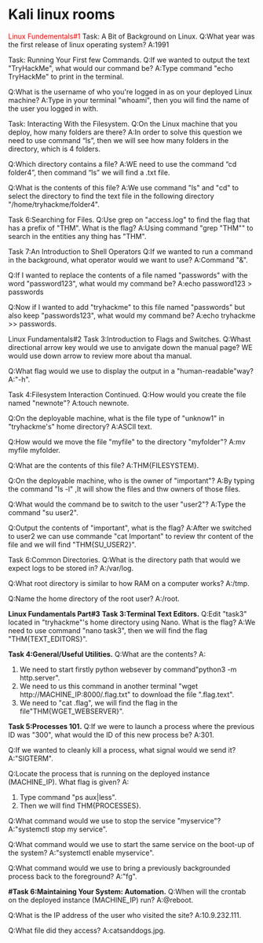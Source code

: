 
# **Kali linux rooms**
<span style="color: red;">Linux Fundementals#1</span> 
Task: A Bit of Background on Linux.
Q:What year was the first release of linux operating system?
A:1991

Task: Running Your First few Commands.
 Q:If we wanted to output the text "TryHackMe", what would our command be?
 A:Type command "echo TryHackMe" to print in the terminal.

 Q:What is the username of who you're logged in as on your deployed Linux machine?
 A:Type in your terminal "whoami", then you will find the name of the user you logged in with.

 Task: Interacting With the Filesystem.
 Q:On the Linux machine that you deploy, how many folders are there?
 A:In order to solve this question we need to use command “ls”, then we will see how many folders in the directory, which is 4 folders.

 Q:Which directory contains a file?
 A:WE need to use the command “cd folder4”, then command “ls” we will find a .txt file.

 Q:What is the contents of this file?
 A:We use command "ls" and "cd" to select the directory to find the text file in the following directory "/home/tryhackme/folder4".

 Task 6:Searching for Files.
 Q:Use grep on "access.log" to find the flag that has a prefix of "THM". What is the flag?
 A:Using command "grep "THM"" to search in the entities  any thing has "THM".

 Task 7:An Introduction to Shell Operators
 Q:If we wanted to run a command in the background, what operator would we want to use?
 A:Command "&".

 Q:If I wanted to replace the contents of a file named "passwords" with the word "password123", what would my command be?
 A:echo password123 > passwords

 Q:Now if I wanted to add "tryhackme" to this file named "passwords" but also keep "passwords123", what would my command be?
 A:echo tryhackme >> passwords.
 
  
 Linux Fundamentals#2
 Task 3:Introduction to Flags and Switches.
 Q:Whast directional arrow key would we use to anvigate down the manual page?
 WE would use down arrow to review more about tha manual.

 Q:What flag would we use to display the output in a "human-readable"way?
 A:"-h".

 Task 4:Filesystem Interaction Continued.
 Q:How would you create the file named "newnote"?
 A:touch newnote.

 Q:On the deployable machine, what is the file type of "unknow1" in "tryhackme's" home directory?
 A:ASCII text.

 Q:How would we move the file "myfile" to the directory "myfolder"?
 A:mv myfile myfolder.

 Q:What are the contents of this file?
 A:THM{FILESYSTEM}.

 Q:On the deployable machine, who is the owner of "important"?
 A:By typing the command "ls -l" ,It will show the files and thw owners of those files.

 Q:What would the command be to switch to the user "user2"?
 A:Type the command "su user2".
 
 Q:Output the contents of "important", what is the flag?
 A:After we switched to user2 we can use commande "cat Important" to review thr content of the file and we will find "THM{SU_USER2}".

 Task 6:Common Directories.
 Q:What is the directory path that would we expect logs to be stored in?
 A:/var/log.

 Q:What root directory is similar to how RAM on a computer works?
 A:/tmp.

 Q:Name the home directory of the root user?
 A:/root. 

 **Linux Fundamentals Part#3**
 **Task 3:Terminal Text Editors.**
 Q:Edit "task3" located in "tryhackme"'s home directory using Nano. What is the flag?
 A:We need to use command "nano task3", then we will find the flag "THM{TEXT_EDITORS}".

 **Task 4:General/Useful Utilities.**
 Q:What are the contents?
 A:
 1. We need to start firstly python websever by command"python3 -m  http.server".
 2. We need to us this command in another terminal "wget http://MACHINE_IP:8000/.flag.txt" to download the file ".flag.text".  
 3. We need to "cat .flag", we will find the flag in the file"THM{WGET_WEBSERVER}".

 **Task 5:Processes 101.**
 Q:If we were to launch a process where the previous ID was "300", what would the ID of this new process be?
 A:301.

 Q:If we wanted to cleanly kill a process, what signal would we send it?
 A:"SIGTERM".

 Q:Locate the process that is running on the deployed instance (MACHINE_IP). What flag is given?
 A:
 1. Type command "ps aux|less".
 2. Then we will find THM{PROCESSES}.

 Q:What command would we use to stop the service "myservice"?
 A:"systemctl stop my service".

 Q:What command would we use to start the same service on the boot-up of the system?
 A:"systemctl enable myservice".

 Q:What command would we use to bring a previously backgrounded process back to the foreground?
 A:"fg".

 **#Task 6:Maintaining Your System: Automation.**
 Q:When will the crontab on the deployed instance (MACHINE_IP) run?
 A:@reboot.

 Q:What is the IP address of the user who visited the site?
 A:10.9.232.111.

 Q:What file did they access?
 A:catsanddogs.jpg.  
